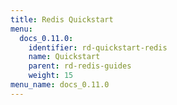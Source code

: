 ```yaml
---
title: Redis Quickstart
menu:
  docs_0.11.0:
    identifier: rd-quickstart-redis
    name: Quickstart
    parent: rd-redis-guides
    weight: 15
menu_name: docs_0.11.0
---
```

